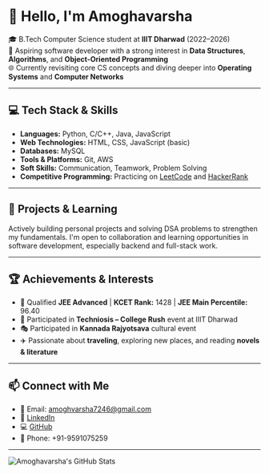 # 👋 Hello, I'm Amoghavarsha

🎓 B.Tech Computer Science student at **IIIT Dharwad** (2022–2026)  
🚀 Aspiring software developer with a strong interest in **Data Structures**, **Algorithms**, and **Object-Oriented Programming**  
🌐 Currently revisiting core CS concepts and diving deeper into **Operating Systems** and **Computer Networks**

---

## 💻 Tech Stack & Skills

- **Languages:** Python, C/C++, Java, JavaScript  
- **Web Technologies:** HTML, CSS, JavaScript (basic)  
- **Databases:** MySQL  
- **Tools & Platforms:** Git, AWS  
- **Soft Skills:** Communication, Teamwork, Problem Solving  
- **Competitive Programming:** Practicing on [LeetCode](https://leetcode.com/) and [HackerRank](https://www.hackerrank.com/)  

---

## 📘 Projects & Learning
Actively building personal projects and solving DSA problems to strengthen my fundamentals. I'm open to collaboration and learning opportunities in software development, especially backend and full-stack work.

---

## 🏆 Achievements & Interests

- 🧠 Qualified **JEE Advanced** | **KCET Rank:** 1428 | **JEE Main Percentile:** 96.40  
- 🥳 Participated in **Techniosis – College Rush** event at IIIT Dharwad  
- 🎭 Participated in **Kannada Rajyotsava** cultural event  
- ✈️ Passionate about **traveling**, exploring new places, and reading **novels & literature**

---

## 📫 Connect with Me

- 📧 Email: [amoghvarsha7246@gmail.com](mailto:amoghvarsha7246@gmail.com)  
- 🔗 [LinkedIn]([https://www.linkedin.com/in/your-link-here](https://www.linkedin.com/in/amoghavarsha-s-1626782b0/))  
- 💻 [GitHub]([https://github.com/your-username](https://github.com/Amogha04))  
- 📱 Phone: +91-9591075259 

---

![Amoghavarsha's GitHub Stats](https://github-readme-stats.vercel.app/api?username=YourGitHubUsername&show_icons=true&theme=radical)
